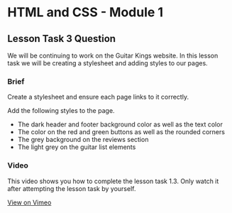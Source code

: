 # HTML and CSS - Module 1

## Lesson Task 3 Question

We will be continuing to work on the Guitar Kings website. In this lesson task we will be creating a stylesheet and adding styles to our pages.

### Brief

Create a stylesheet and ensure each page links to it correctly.

Add the following styles to the page.

- The dark header and footer background color as well as the text color
- The color on the red and green buttons as well as the rounded corners
- The grey background on the reviews section
- The light grey on the guitar list elements

### Video

This video shows you how to complete the lesson task 1.3. Only watch it after attempting the lesson task by yourself.

[View on Vimeo](https://vimeo.com/478528726/8f53db0a5a)
